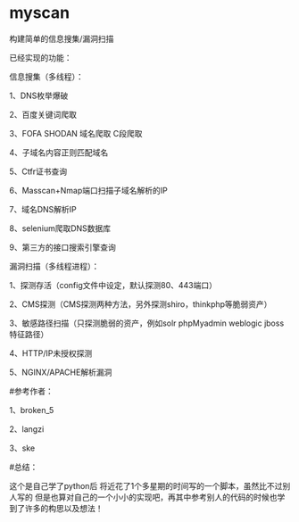 # myscan

构建简单的信息搜集/漏洞扫描

已经实现的功能：

信息搜集（多线程）：

1、DNS枚举爆破 

2、百度关键词爬取 

3、FOFA SHODAN 域名爬取 C段爬取

4、子域名内容正则匹配域名

5、Ctfr证书查询

6、Masscan+Nmap端口扫描子域名解析的IP

7、域名DNS解析IP

8、selenium爬取DNS数据库

9、第三方的接口搜索引擎查询

漏洞扫描（多线程进程）：

1、探测存活（config文件中设定，默认探测80、443端口）

2、CMS探测（CMS探测两种方法，另外探测shiro，thinkphp等脆弱资产）

3、敏感路径扫描（只探测脆弱的资产，例如solr phpMyadmin weblogic jboss特征路径）

4、HTTP/IP未授权探测

5、NGINX/APACHE解析漏洞

#参考作者：

1、broken_5

2、langzi

3、ske

#总结：

这个是自己学了python后 将近花了1个多星期的时间写的一个脚本，虽然比不过别人写的 但是也算对自己的一个小小的实现吧，再其中参考别人的代码的时候也学到了许多的构思以及想法！
